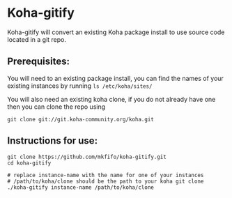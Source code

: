 Koha-gitify
===========
Koha-gitify will convert an existing Koha package install to use source code located in a git repo.

Prerequisites:
--------------
You will need to an existing package install, you can find the names of your existing instances by running `ls /etc/koha/sites/`

You will also need an existing koha clone, if you do not already have one then you can clone the repo using

    git clone git://git.koha-community.org/koha.git

Instructions for use:
---------------------

    git clone https://github.com/mkfifo/koha-gitify.git
    cd koha-gitify

    # replace instance-name with the name for one of your instances
    # /path/to/koha/clone should be the path to your koha git clone
    ./koha-gitify instance-name /path/to/koha/clone


